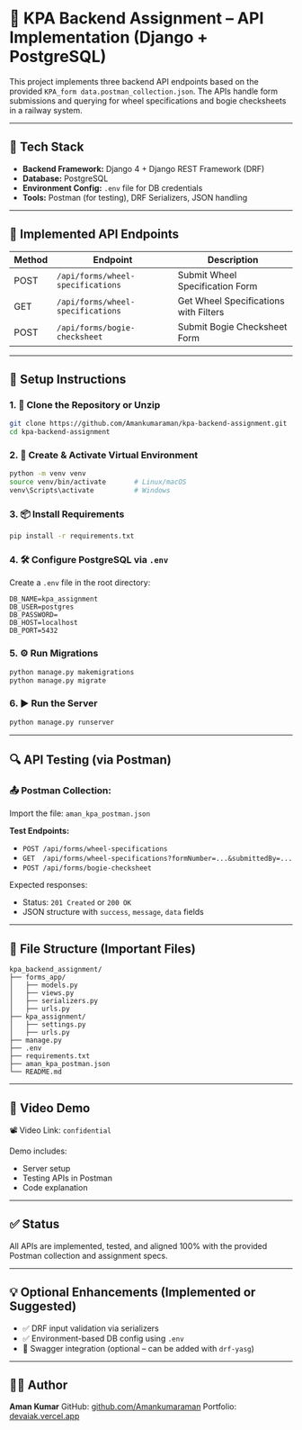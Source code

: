 # 🚆 KPA Backend Assignment – API Implementation (Django + PostgreSQL)

This project implements three backend API endpoints based on the provided `KPA_form data.postman_collection.json`. The APIs handle form submissions and querying for wheel specifications and bogie checksheets in a railway system.

---

## 🧰 Tech Stack

- **Backend Framework:** Django 4 + Django REST Framework (DRF)
- **Database:** PostgreSQL
- **Environment Config:** `.env` file for DB credentials
- **Tools:** Postman (for testing), DRF Serializers, JSON handling

---

## 📌 Implemented API Endpoints

| Method | Endpoint                                     | Description                            |
|--------|----------------------------------------------|----------------------------------------|
| POST   | `/api/forms/wheel-specifications`            | Submit Wheel Specification Form        |
| GET    | `/api/forms/wheel-specifications`            | Get Wheel Specifications with Filters  |
| POST   | `/api/forms/bogie-checksheet`                | Submit Bogie Checksheet Form           |

---

## 🚀 Setup Instructions

### 1. 📁 Clone the Repository or Unzip
```bash
git clone https://github.com/Amankumaraman/kpa-backend-assignment.git
cd kpa-backend-assignment
````

### 2. 🐍 Create & Activate Virtual Environment

```bash
python -m venv venv
source venv/bin/activate       # Linux/macOS
venv\Scripts\activate          # Windows
```

### 3. 📦 Install Requirements

```bash
pip install -r requirements.txt
```

### 4. 🛠️ Configure PostgreSQL via `.env`

Create a `.env` file in the root directory:

```env
DB_NAME=kpa_assignment
DB_USER=postgres
DB_PASSWORD=
DB_HOST=localhost
DB_PORT=5432
```

### 5. ⚙️ Run Migrations

```bash
python manage.py makemigrations
python manage.py migrate
```

### 6. ▶️ Run the Server

```bash
python manage.py runserver
```

---

## 🔍 API Testing (via Postman)

### 📤 Postman Collection:

Import the file: `aman_kpa_postman.json`

**Test Endpoints:**

* `POST /api/forms/wheel-specifications`
* `GET  /api/forms/wheel-specifications?formNumber=...&submittedBy=...`
* `POST /api/forms/bogie-checksheet`

Expected responses:

* Status: `201 Created` or `200 OK`
* JSON structure with `success`, `message`, `data` fields

---

## 📄 File Structure (Important Files)

```
kpa_backend_assignment/
├── forms_app/
│   ├── models.py
│   ├── views.py
│   ├── serializers.py
│   ├── urls.py
├── kpa_assignment/
│   ├── settings.py
│   ├── urls.py
├── manage.py
├── .env
├── requirements.txt
├── aman_kpa_postman.json
└── README.md
```

---

## 🎥 Video Demo

📽️ Video Link: `confidential`

Demo includes:

* Server setup
* Testing APIs in Postman
* Code explanation

---

## ✅ Status

All APIs are implemented, tested, and aligned 100% with the provided Postman collection and assignment specs.

---

## 💡 Optional Enhancements (Implemented or Suggested)

* ✅ DRF input validation via serializers
* ✅ Environment-based DB config using `.env`
* 🔄 Swagger integration (optional – can be added with `drf-yasg`)

---

## 🙋‍♂️ Author

**Aman Kumar**
GitHub: [github.com/Amankumaraman](https://github.com/Amankumaraman)
Portfolio: [devaiak.vercel.app](https://devaiak.vercel.app)

```
